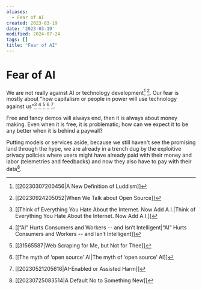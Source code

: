 ```yaml
---
aliases:
  - Fear of AI
created: 2023-03-19
date: '2023-03-19'
modified: 2024-07-24
tags: []
title: "Fear of AI"
---
```


# Fear of AI

We are not really against AI or technology development[^1] [^2]. Our fear is mostly about "how capitalism or people in power will use technology against us"[^3] [^4] [^5] [^6] [^7].

Free and fancy demos will always end, then it is always about money making. Even when it is free, it is problematic; how can we expect it to be any better when it is behind a paywall?

Putting models or services aside, because we still haven't see the promising land through the hype, we are already in a trench dug by the exploitive privacy policies where users might have already paid with their money and labor (telemetries and feedbacks) and now they also have to pay with their data[^8].

[^1]: [[20230307200456|A New Definition of Luddism]]
[^2]: [[20230924205052|When We Talk about Open Source]]
[^3]: [[Think of Everything You Hate About the Internet. Now Add A.I.|Think of Everything You Hate About the Internet. Now Add A.I.]]
[^4]: [[“AI” Hurts Consumers and Workers -- and Isn’t Intelligent|“AI” Hurts Consumers and Workers -- and Isn’t Intelligent]]
[^5]: [[31565587|Web Scraping for Me, but Not for Thee]]
[^6]: [[The myth of ‘open source’ AI|The myth of ‘open source’ AI]]
[^7]: [[20230521205616|AI-Enabled or Assisted Harm]]
[^8]: [[20230725083514|A Default No to Something New]]